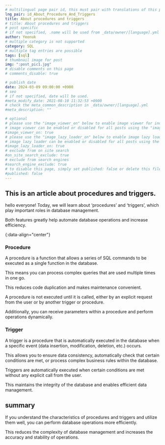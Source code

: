```yaml
---
# multilingual page pair id, this must pair with translations of this page. (This name must be unique)
lng_pair: id_About_Procedure_And_Triggers
title: About procedures and triggers
# title: About procedures and triggers
# post specific
# if not specified, .name will be used from _data/owner/[language].yml
author: Yeonuk
# multiple category is not supported
category: SQL
# multiple tag entries are possible
tags: [sql]
# thumbnail image for post
img: ":post_pic1.jpg"
# disable comments on this page
# comments_disable: true

# publish date
date: 2024-03-09 09:00:00 +0900
# seo
# if not specified, date will be used.
#meta_modify_date: 2021-08-10 11:32:53 +0900
# check the meta_common_description in _data/owner/[language].yml
#meta_description: ""

# optional
# please use the "image_viewer_on" below to enable image viewer for individual pages or posts (_posts/ or [language]/_posts folders).
# image viewer can be enabled or disabled for all posts using the "image_viewer_posts: true" setting in _data/conf/main.yml.
#image_viewer_on: true
# please use the "image_lazy_loader_on" below to enable image lazy loader for individual pages or posts (_posts/ or [language]/_posts folders).
# image lazy loader can be enabled or disabled for all posts using the "image_lazy_loader_posts: true" setting in _data/conf/main.yml.
#image_lazy_loader_on: true
# exclude from on site search
#on_site_search_exclude: true
# exclude from search engines
#search_engine_exclude: true
# to disable this page, simply set published: false or delete this file
#published: false
---
```


<!-- outline-start -->

## This is an article about procedures and triggers.

hello everyone! Today, we will learn about ‘procedures’ and ‘triggers’, which play important roles in database management.

Both features greatly help automate database operations and increase efficiency.

{:data-align="center"}

<!-- outline-end -->

### Procedure

A procedure is a function that allows a series of SQL commands to be executed as a single function in the database.

This means you can process complex queries that are used multiple times in one go.

This reduces code duplication and makes maintenance convenient.

A procedure is not executed until it is called, either by an explicit request from the user or by another trigger or procedure.

Additionally, you can receive parameters within a procedure and perform operations dynamically.

### Trigger

A trigger is a procedure that is automatically executed in the database when a specific event (data insertion, modification, deletion, etc.) occurs.

This allows you to ensure data consistency, automatically check that certain conditions are met, or process complex business rules within the database.

Triggers are automatically executed when certain conditions are met without any explicit call from the user.

This maintains the integrity of the database and enables efficient data management.

## summary

If you understand the characteristics of procedures and triggers and utilize them well, you can perform database operations more efficiently.

This reduces the complexity of database management and increases the accuracy and stability of operations.
